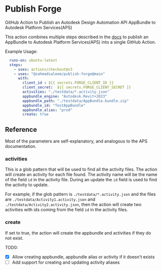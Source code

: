 # Publish Forge

GitHub Action to Publish an Autodesk Design Automation API AppBundle to Autodesk Platform Services(APS)

This action combines multiple steps described in the [docs](https://aps.autodesk.com/en/docs/design-automation/v3/developers_guide/basics/) to publish an AppBundle to Autodesk Platform Services(APS) into a single GitHub Action.

Example Usage:
```yaml
  runs-on: ubuntu-latest
  steps:
    - uses: actions/checkout@v3
    - uses: "@zahmadsaleem/publish-forge@main"
      with:
        client_id : ${{ secrets.FORGE_CLIENT_ID }}
        client_secret:  ${{ secrets.FORGE_CLIENT_SECRET }}
        activities: "./testdata/*.activity.json"
        appbundle_engine: "Autodesk.Revit+2023"
        appbundle_path: "./testdata/AppBundle.bundle.zip"
        appbundle_id: "TestAppBundle"
        appbundle_alias: "prod"
        create: true
```

## Reference
Most of the parameters are self-explanatory, and analogous to the APS documentation. 

### activities 
This is a glob pattern that will be used to find all the activity files. 
The action will create an activity for each file found. 
The activity name will be the name of the field `id` in the activity file.
During an update the `id` field is used to find the activity to update.


For example, if the glob pattern is `./testdata/*.activity.json` and the files are `./testdata/Activity1.activity.json` and `./testdata/Activity2.activity.json`, then the action will create two activities with ids coming from the field `id` in the activity files.

### create
If set to true, the action will create the appbundle and activities if they do not exist.

TOD0:
- [x] Allow creating appbundle, appbundle alias or activity if it doesn't exists
- [ ] Add support for creating and updating activity aliases